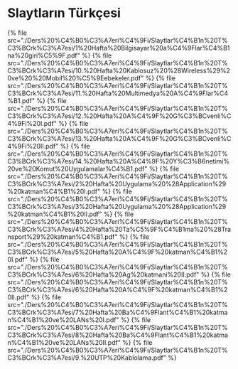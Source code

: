 # Slaytların Türkçesi

<!--Index-->

{% file src="./Ders%20%C4%B0%C3%A7eri%C4%9Fi/Slaytlar%C4%B1n%20T%C3%BCrk%C3%A7esi/1%20Hafta%20Bilgisayar%20a%C4%9Flar%C4%B1na%20giri%C5%9F.pdf" %}
{% file src="./Ders%20%C4%B0%C3%A7eri%C4%9Fi/Slaytlar%C4%B1n%20T%C3%BCrk%C3%A7esi/10.%20Hafta%20Kablosuz%20%28Wireless%29%20ve%20%20Mobil%20%C5%9Eebekeler.pdf" %}
{% file src="./Ders%20%C4%B0%C3%A7eri%C4%9Fi/Slaytlar%C4%B1n%20T%C3%BCrk%C3%A7esi/11.%20Hafta%20Multimedya%20A%C4%9Flar%C4%B1.pdf" %}
{% file src="./Ders%20%C4%B0%C3%A7eri%C4%9Fi/Slaytlar%C4%B1n%20T%C3%BCrk%C3%A7esi/12.%20Hafta%20A%C4%9F%20G%C3%BCvenli%C4%9Fi%20I.pdf" %}
{% file src="./Ders%20%C4%B0%C3%A7eri%C4%9Fi/Slaytlar%C4%B1n%20T%C3%BCrk%C3%A7esi/13.%20Hafta%20A%C4%9F%20G%C3%BCvenli%C4%9Fi%20II.pdf" %}
{% file src="./Ders%20%C4%B0%C3%A7eri%C4%9Fi/Slaytlar%C4%B1n%20T%C3%BCrk%C3%A7esi/14.%20Hafta%20A%C4%9F%20Y%C3%B6netimi%20ve%20Komut%20Uygulamalar%C4%B1.pdf" %}
{% file src="./Ders%20%C4%B0%C3%A7eri%C4%9Fi/Slaytlar%C4%B1n%20T%C3%BCrk%C3%A7esi/2%20Hafta%20Uygulama%20%28Application%29%20katman%C4%B1%20I.pdf" %}
{% file src="./Ders%20%C4%B0%C3%A7eri%C4%9Fi/Slaytlar%C4%B1n%20T%C3%BCrk%C3%A7esi/3%20Hafta%20Uygulama%20%28Application%29%20katman%C4%B1%20II.pdf" %}
{% file src="./Ders%20%C4%B0%C3%A7eri%C4%9Fi/Slaytlar%C4%B1n%20T%C3%BCrk%C3%A7esi/4%20Hafta%20Ta%C5%9F%C4%B1ma%20%28Transport%29%20katman%C4%B1.pdf" %}
{% file src="./Ders%20%C4%B0%C3%A7eri%C4%9Fi/Slaytlar%C4%B1n%20T%C3%BCrk%C3%A7esi/5%20Hafta%20A%C4%9F%20katman%C4%B1%20I.pdf" %}
{% file src="./Ders%20%C4%B0%C3%A7eri%C4%9Fi/Slaytlar%C4%B1n%20T%C3%BCrk%C3%A7esi/6%20Hafta%20Ag%20katmani%20II.pdf" %}
{% file src="./Ders%20%C4%B0%C3%A7eri%C4%9Fi/Slaytlar%C4%B1n%20T%C3%BCrk%C3%A7esi/6%20Hafta%20A%C4%9F%20katman%C4%B1%20II.pdf" %}
{% file src="./Ders%20%C4%B0%C3%A7eri%C4%9Fi/Slaytlar%C4%B1n%20T%C3%BCrk%C3%A7esi/7%20Hafta%20Ba%C4%9Flant%C4%B1%20katman%C4%B1%20ve%20LANs%20I.pdf" %}
{% file src="./Ders%20%C4%B0%C3%A7eri%C4%9Fi/Slaytlar%C4%B1n%20T%C3%BCrk%C3%A7esi/8%20Hafta%20Ba%C4%9Flant%C4%B1%20katman%C4%B1%20ve%20LANs%20II.pdf" %}
{% file src="./Ders%20%C4%B0%C3%A7eri%C4%9Fi/Slaytlar%C4%B1n%20T%C3%BCrk%C3%A7esi/9.%20UTP%20Kablolama.pdf" %}

<!--Index-->
